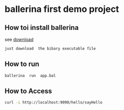 # ballerina first demo project

## How toi install ballerina

see [download](https://ballerina.io/downloads/)

```bash
just download  the bibary executable file 
```

## How to run

```bash
ballerina  run  app.bal
```

## How to Access

```bash
curl -i http://localhost:9090/hello/sayHello
```
